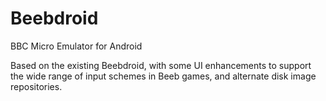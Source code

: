 Beebdroid
=========

BBC Micro Emulator for Android

Based on the existing Beebdroid, with some UI enhancements to support the wide range of input schemes in Beeb 
games, and alternate disk image repositories.
